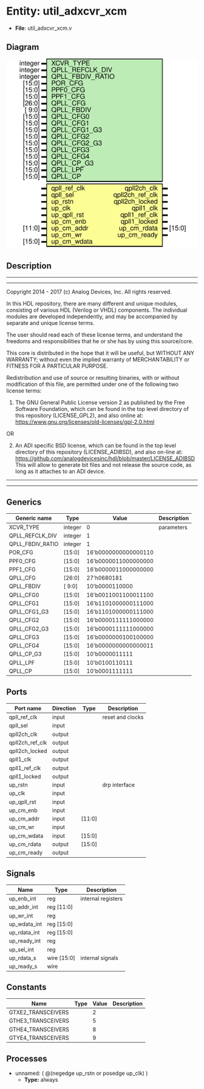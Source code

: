 # Entity: util_adxcvr_xcm

- **File**: util_adxcvr_xcm.v
## Diagram

![Diagram](util_adxcvr_xcm.svg "Diagram")
## Description

 ***************************************************************************
 ***************************************************************************
 Copyright 2014 - 2017 (c) Analog Devices, Inc. All rights reserved.

 In this HDL repository, there are many different and unique modules, consisting
 of various HDL (Verilog or VHDL) components. The individual modules are
 developed independently, and may be accompanied by separate and unique license
 terms.

 The user should read each of these license terms, and understand the
 freedoms and responsibilities that he or she has by using this source/core.

 This core is distributed in the hope that it will be useful, but WITHOUT ANY
 WARRANTY; without even the implied warranty of MERCHANTABILITY or FITNESS FOR
 A PARTICULAR PURPOSE.

 Redistribution and use of source or resulting binaries, with or without modification
 of this file, are permitted under one of the following two license terms:

   1. The GNU General Public License version 2 as published by the
      Free Software Foundation, which can be found in the top level directory
      of this repository (LICENSE_GPL2), and also online at:
      <https://www.gnu.org/licenses/old-licenses/gpl-2.0.html>

 OR

   2. An ADI specific BSD license, which can be found in the top level directory
      of this repository (LICENSE_ADIBSD), and also on-line at:
      https://github.com/analogdevicesinc/hdl/blob/master/LICENSE_ADIBSD
      This will allow to generate bit files and not release the source code,
      as long as it attaches to an ADI device.

 ***************************************************************************
 ***************************************************************************

## Generics

| Generic name     | Type    | Value                | Description  |
| ---------------- | ------- | -------------------- | ------------ |
| XCVR_TYPE        | integer | 0                    |  parameters  |
| QPLL_REFCLK_DIV  | integer | 1                    |              |
| QPLL_FBDIV_RATIO | integer | 1                    |              |
| POR_CFG          | [15:0]  | 16'b0000000000000110 |              |
| PPF0_CFG         | [15:0]  | 16'b0000011000000000 |              |
| PPF1_CFG         | [15:0]  | 16'b0000011000000000 |              |
| QPLL_CFG         | [26:0]  | 27'h0680181          |              |
| QPLL_FBDIV       | [ 9:0]  | 10'b0000110000       |              |
| QPLL_CFG0        | [15:0]  | 16'b0011001100011100 |              |
| QPLL_CFG1        | [15:0]  | 16'b1101000000111000 |              |
| QPLL_CFG1_G3     | [15:0]  | 16'b1101000000111000 |              |
| QPLL_CFG2        | [15:0]  | 16'b0000111111000000 |              |
| QPLL_CFG2_G3     | [15:0]  | 16'b0000111111000000 |              |
| QPLL_CFG3        | [15:0]  | 16'b0000000100100000 |              |
| QPLL_CFG4        | [15:0]  | 16'b0000000000000011 |              |
| QPLL_CP_G3       | [15:0]  | 10'b0000011111       |              |
| QPLL_LPF         | [15:0]  | 10'b0100110111       |              |
| QPLL_CP          | [15:0]  | 10'b0001111111       |              |
## Ports

| Port name       | Direction | Type   | Description       |
| --------------- | --------- | ------ | ----------------- |
| qpll_ref_clk    | input     |        |  reset and clocks |
| qpll_sel        | input     |        |                   |
| qpll2ch_clk     | output    |        |                   |
| qpll2ch_ref_clk | output    |        |                   |
| qpll2ch_locked  | output    |        |                   |
| qpll1_clk       | output    |        |                   |
| qpll1_ref_clk   | output    |        |                   |
| qpll1_locked    | output    |        |                   |
| up_rstn         | input     |        |  drp interface    |
| up_clk          | input     |        |                   |
| up_qpll_rst     | input     |        |                   |
| up_cm_enb       | input     |        |                   |
| up_cm_addr      | input     | [11:0] |                   |
| up_cm_wr        | input     |        |                   |
| up_cm_wdata     | input     | [15:0] |                   |
| up_cm_rdata     | output    | [15:0] |                   |
| up_cm_ready     | output    |        |                   |
## Signals

| Name         | Type           | Description          |
| ------------ | -------------- | -------------------- |
| up_enb_int   | reg            |  internal registers  |
| up_addr_int  | reg     [11:0] |                      |
| up_wr_int    | reg            |                      |
| up_wdata_int | reg     [15:0] |                      |
| up_rdata_int | reg     [15:0] |                      |
| up_ready_int | reg            |                      |
| up_sel_int   | reg            |                      |
| up_rdata_s   | wire [15:0]    |  internal signals    |
| up_ready_s   | wire           |                      |
## Constants

| Name               | Type | Value | Description |
| ------------------ | ---- | ----- | ----------- |
| GTXE2_TRANSCEIVERS |      | 2     |             |
| GTHE3_TRANSCEIVERS |      | 5     |             |
| GTHE4_TRANSCEIVERS |      | 8     |             |
| GTYE4_TRANSCEIVERS |      | 9     |             |
## Processes
- unnamed: ( @(negedge up_rstn or posedge up_clk) )
  - **Type:** always
